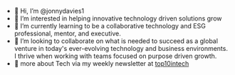 - 👋 Hi, I’m @jonnydavies1
- 👀 I’m interested in helping innovative technology driven solutions grow
- 🌱 I’m currently learning to be a collaborative technology and ESG professional, mentor, and executive.
- 💞️ I’m looking to collaborate on what is needed to succeed as a global venture in today's ever-evolving technology and business environments. I thrive when working with teams focused on purpose driven growth.
- 👀 more about Tech via my weekly newsletter at [top10intech](https://www.top10in.tech/)

<!---
jonnydavies1/jonnydavies1 is a ✨ special ✨ repository because its `README.md` (this file) appears on your GitHub profile.
You can click the Preview link to take a look at your changes.
--->
